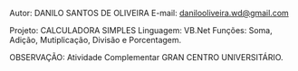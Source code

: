 Autor: DANILO SANTOS DE OLIVEIRA
E-mail: danilooliveira.wd@gmail.com

Projeto: CALCULADORA SIMPLES
Linguagem: VB.Net
Funções: Soma, Adição, Mutiplicação, Divisão e Porcentagem.

OBSERVAÇÃO: Atividade Complementar GRAN CENTRO UNIVERSITÁRIO.
